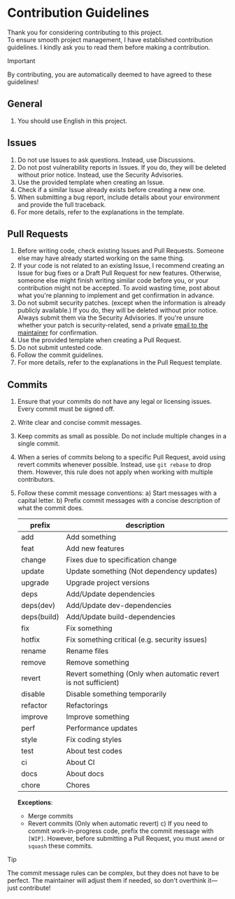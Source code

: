 # Contribution Guidelines
Thank you for considering contributing to this project.  
To ensure smooth project management, I have established contribution guidelines. I kindly ask you to read them before making a contribution.  

> [!IMPORTANT]
> By contributing, you are automatically deemed to have agreed to these guidelines!


## General
1. You should use English in this project.


## Issues

1. Do not use Issues to ask questions. Instead, use Discussions.
2. Do not post vulnerability reports in Issues. If you do, they will be deleted without prior notice. Instead, use the Security Advisories.
3. Use the provided template when creating an Issue.
4. Check if a similar Issue already exists before creating a new one.
5. When submitting a bug report, include details about your environment and provide the full traceback.
6. For more details, refer to the explanations in the template.


## Pull Requests

1. Before writing code, check existing Issues and Pull Requests. Someone else may have already started working on the same thing.
2. If your code is not related to an existing Issue, I recommend creating an Issue for bug fixes or a Draft Pull Request for new features.  Otherwise, someone else might finish writing similar code before you, or your contribution might not be accepted.  To avoid wasting time, post about what you're planning to implement and get confirmation in advance.
3. Do not submit security patches. (except when the information is already publicly available.)  If you do, they will be deleted without prior notice. Always submit them via the Security Advisories.  If you're unsure whether your patch is security-related, send a private [email to the maintainer](mailto:dev@hayatek.jp) for confirmation.
4. Use the provided template when creating a Pull Request.
5. Do not submit untested code.
6. Follow the commit guidelines.
7. For more details, refer to the explanations in the Pull Request template.


## Commits

1. Ensure that your commits do not have any legal or licensing issues. Every commit must be signed off.
2. Write clear and concise commit messages.
3. Keep commits as small as possible. Do not include multiple changes in a single commit.
4. When a series of commits belong to a specific Pull Request, avoid using revert commits whenever possible. Instead, use `git rebase` to drop them. However, this rule does not apply when working with multiple contributors.
5. Follow these commit message conventions:
  a) Start messages with a capital letter.
  b) Prefix commit messages with a concise description of what the commit does.

    | prefix      | description                                                     |
    | ----------- | --------------------------------------------------------------- |
    | add         | Add something                                                   |
    | feat        | Add new features                                                |
    | change      | Fixes due to specification change                               |
    | update      | Update something (Not dependency updates)                       |
    | upgrade     | Upgrade project versions                                        |
    | deps        | Add/Update dependencies                                         |
    | deps(dev)   | Add/Update dev-dependencies                                     |
    | deps(build) | Add/Update build-dependencies                                   |
    | fix         | Fix something                                                   |
    | hotfix      | Fix something critical (e.g. security issues)                   |
    | rename      | Rename files                                                    |
    | remove      | Remove something                                                |
    | revert      | Revert something (Only when automatic revert is not sufficient) |
    | disable     | Disable something temporarily                                   |
    | refactor    | Refactorings                                                    |
    | improve     | Improve something                                               |
    | perf        | Performance updates                                             |
    | style       | Fix coding styles                                               |
    | test        | About test codes                                                |
    | ci          | About CI |
    | docs        | About docs                                                      |
    | chore       | Chores                                                          |

    **Exceptions**:
      - Merge commits
      - Revert commits (Only when automatic revert)
  c) If you need to commit work-in-progress code, prefix the commit message with `[WIP]`. However, before submitting a Pull Request, you must `amend` or `squash` these commits.

> [!TIP]
> The commit message rules can be complex, but they does not have to be perfect. The maintainer will adjust them if needed, so don't overthink it—just contribute!

